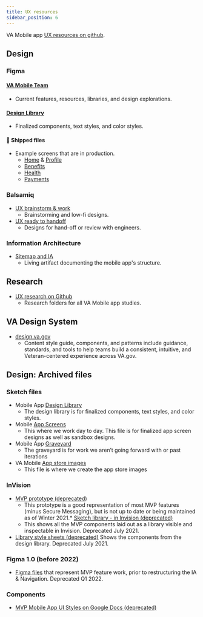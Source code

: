 ```yaml
---
title: UX resources
sidebar_position: 6
---
```


VA Mobile app [UX resources on github](https://github.com/department-of-veterans-affairs/va.gov-team/tree/master/products/va-mobile-app/ux-design).


## Design
### Figma
#### [VA Mobile Team](https://www.figma.com/files/project/301450677)
* Current features, resources, libraries, and design explorations.
#### [Design Library](https://www.figma.com/design/QVLPB3eOunmKrgQOuOt0SU/%F0%9F%93%90-Flagship-Library---Resource---VA-Mobile?m=auto)
* Finalized components, text styles, and color styles.

#### 🚢 Shipped files 
* Example screens that are in production.
	* [Home](https://www.figma.com/design/ddMWiCQCfmUKFhMcYG9fYv/Home-2.0---%F0%9F%9A%A2-Shipped---VA-Mobile?m=auto&t=2n0WqYtVYQ75swD8-6) & [Profile](https://www.figma.com/design/O6sdr5N7xV6GOZhTPcgY5x/Profile-2.0---%F0%9F%9A%A2-Shipped---VA-Mobile?m=auto&t=2n0WqYtVYQ75swD8-6)
	* [Benefits](https://www.figma.com/design/p0vlRz38TKIOwWDfI2bGc7/Benefits-2.0---%F0%9F%9A%A2-Shipped---VA-Mobile?m=auto&t=2n0WqYtVYQ75swD8-6)
	* [Health](https://www.figma.com/design/JQAoUBxvSWCzKvu2ifRRE7/Health-2.0---%F0%9F%9A%A2-Shipped---VA-Mobile?m=auto&t=2n0WqYtVYQ75swD8-6)
	* [Payments](https://www.figma.com/design/yhGsaPc2px6eCVzXhuOwm4/Payments-2.0---%F0%9F%9A%A2-Shipped---VA-Mobile?m=auto&t=2n0WqYtVYQ75swD8-6)

### Balsamiq
* [UX brainstorm & work](https://balsamiq.cloud/s4uw4la/pnnwuqv) 
	* Brainstorming and low-fi designs.
* [UX ready to handoff](https://balsamiq.cloud/s4uw4la/pa3zodh) 
	* Designs for hand-off or review with engineers.
### Information Architecture
* [Sitemap and IA](https://github.com/department-of-veterans-affairs/va.gov-team/tree/master/products/va-mobile-app/ux-design/information-architecture) 
  * Living artifact documenting the mobile app's structure.

    
## Research
* [UX research on Github](https://github.com/department-of-veterans-affairs/va.gov-team/tree/4b1fcf3124f72b518e91c0af83723bd270ff793f/products/va-mobile-app/research/ux)
  * Research folders for all VA Mobile app studies.

## VA Design System
* [design.va.gov](https://design.va.gov/)
  * Content style guide, components, and patterns include guidance, standards, and tools to help teams build a consistent, intuitive, and Veteran-centered experience across VA.gov.


##  Design: Archived files
### Sketch files
* Mobile App  [Design Library](https://www.sketch.com/s/dc5da595-7a22-4cdd-a850-bd91a80dd377) 
	* The design library is for finalized components, text styles, and color styles. 
* Mobile  [App Screens](https://www.sketch.com/s/2f57b5b0-1b81-4237-a2e6-e522d5e37d11) 
	* This where we work day to day. This file is for finalized app screen designs as well as sandbox designs.
* Mobile App  [Graveyard](https://www.sketch.com/s/1f5a847a-fff0-4bf8-979a-c8bc5eee48f5) 
	* The graveyard is for work we aren’t going forward with or past iterations 
* VA Mobile  [App store images](https://www.sketch.com/s/1a20755f-c11d-4838-9db3-ab04f1a931a8) 
	* This file is where we create the app store images
### InVision	
* [MVP prototype (deprecated)](https://adhoc.invisionapp.com/console/share/GTZ1ESFF6BN/600511542) 
	* This prototype is a good representation of most MVP features (minus Secure Messaging), but is not up to date or being maintained as of Winter 2021.*  [Sketch library - in Invision (deprecated)](https://adhoc.invisionapp.com/console/share/AX108RJZPB6E/600511824) 
	* This shows all the MVP components laid out as a library visible and inspectable in Invision. Deprecated July 2021.
* [Library style sheets (deprecated)](https://adhoc.invisionapp.com/share/AX108RJZPB6E#/screens/445194518) 
Shows the components from the design library. Deprecated July 2021.
### Figma 1.0 (before 2022)
* [Figma files](https://github.com/department-of-veterans-affairs/va.gov-team/tree/master/products/va-mobile-app/ux-design/figma-files-1.0) that represent MVP feature work, prior to restructuring the IA & Navigation. Deprecated Q1 2022.

### Components
* [MVP Mobile App UI Styles on Google Docs (deprecated)](https://docs.google.com/document/d/1VC-CLWnhevB8HLBBHPwkSJvECn8EBie8HOkJylKE1lo/edit?usp=sharing)